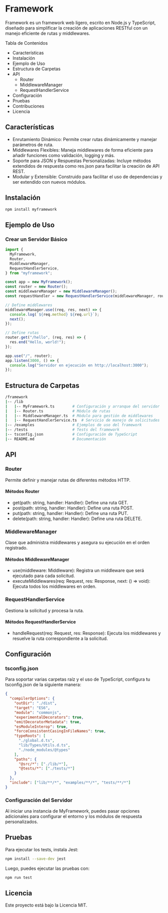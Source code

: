 # Framework

Framework es un framework web ligero, escrito en Node.js y TypeScript, diseñado para simplificar la creación de aplicaciones RESTful con un manejo eficiente de rutas y middlewares.

Tabla de Contenidos

- Características
- Instalación
- Ejemplo de Uso
- Estructura de Carpetas
- API
  - Router
  - MiddlewareManager
  - RequestHandlerService
- Configuración
- Pruebas
- Contribuciones
- Licencia

## Características

- Enrutamiento Dinámico: Permite crear rutas dinámicamente y manejar parámetros de ruta.
- Middlewares Flexibles: Maneja middlewares de forma eficiente para añadir funciones como validación, logging y más.
- Soporte para JSON y Respuestas Personalizadas: Incluye métodos extendidos de respuesta como res.json para facilitar la creación de API REST.
- Modular y Extensible: Construido para facilitar el uso de dependencias y ser extendido con nuevos módulos.

## Instalación

```Typescript
npm install myframework
```

## Ejemplo de Uso

### Crear un Servidor Básico

```typescript
import {
  MyFramework,
  Router,
  MiddlewareManager,
  RequestHandlerService,
} from "myframework";

const app = new MyFramework();
const router = new Router();
const middlewareManager = new MiddlewareManager();
const requestHandler = new RequestHandlerService(middlewareManager, router);

// Define middlewares
middlewareManager.use((req, res, next) => {
  console.log(`${req.method} ${req.url}`);
  next();
});

// Define rutas
router.get("/hello", (req, res) => {
  res.end("Hello, world!");
});

app.use("/", router);
app.listen(3000, () => {
  console.log("Servidor en ejecución en http://localhost:3000");
});
```

## Estructura de Carpetas

```bash
/framework
|-- /lib
|   |-- MyFramework.ts        # Configuración y arranque del servidor
|   |-- Router.ts             # Módulo de rutas
|   |-- MiddlewareManager.ts  # Módulo para gestión de middlewares
|   |-- RequestHandlerService.ts  # Servicio de manejo de solicitudes
|-- /examples                 # Ejemplos de uso del framework
|-- /tests                    # Tests del framework
|-- tsconfig.json             # Configuración de TypeScript
|-- README.md                 # Documentación
```

## API

### Router

Permite definir y manejar rutas de diferentes métodos HTTP.

#### Métodos Router

- get(path: string, handler: Handler): Define una ruta GET.
- post(path: string, handler: Handler): Define una ruta POST.
- put(path: string, handler: Handler): Define una ruta PUT.
- delete(path: string, handler: Handler): Define una ruta DELETE.

### MiddlewareManager

Clase que administra middlewares y asegura su ejecución en el orden registrado.

#### Métodos MiddlewareManager

- use(middleware: Middleware): Registra un middleware que será ejecutado para cada solicitud.
- executeMiddlewares(req: Request, res: Response, next: () => void): Ejecuta todos los middlewares en orden.

### RequestHandlerService

Gestiona la solicitud y procesa la ruta.

#### Métodos RequestHandlerService

- handleRequest(req: Request, res: Response): Ejecuta los middlewares y resuelve la ruta correspondiente a la solicitud.

## Configuración

### tsconfig.json

Para soportar varias carpetas raíz y el uso de TypeScript, configura tu tsconfig.json de la siguiente manera:

```json
{
  "compilerOptions": {
    "outDir": "./dist",
    "target": "ES6",
    "module": "commonjs",
    "experimentalDecorators": true,
    "emitDecoratorMetadata": true,
    "esModuleInterop": true,
    "forceConsistentCasingInFileNames": true,
    "typeRoots": [
      "./global.d.ts",
      "lib/Types/Utils.d.ts",
      "./node_modules/@types"
    ],
    "paths": {
      "@src/*": ["./lib/*"],
      "@tests/*": ["./tests/*"]
    }
  },
  "include": ["lib/**/*", "examples/**/*", "tests/**/*"]
}
```

### Configuración del Servidor

Al iniciar una instancia de MyFramework, puedes pasar opciones adicionales para configurar el entorno y los módulos de respuesta personalizados.

## Pruebas

Para ejecutar los tests, instala Jest:

```bash
npm install --save-dev jest
```

Luego, puedes ejecutar las pruebas con:

```bash
npm run test
```

## Licencia

Este proyecto está bajo la Licencia MIT.
